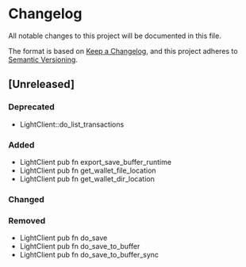 # Changelog

All notable changes to this project will be documented in this file.

The format is based on [Keep a Changelog](https://keepachangelog.com/en/1.0.0/),
and this project adheres to [Semantic Versioning](https://semver.org/spec/v2.0.0.html).

## [Unreleased]

### Deprecated
- LightClient::do_list_transactions

### Added

- LightClient pub fn export_save_buffer_runtime
- LightClient pub fn get_wallet_file_location
- LightClient pub fn get_wallet_dir_location

### Changed

### Removed

- LightClient pub fn do_save
- LightClient pub fn do_save_to_buffer
- LightClient pub fn do_save_to_buffer_sync

